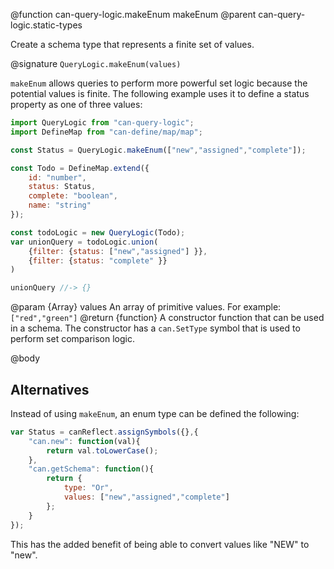 @function can-query-logic.makeEnum makeEnum
@parent can-query-logic.static-types

Create a schema type that represents a finite set of values.

@signature `QueryLogic.makeEnum(values)`

`makeEnum` allows queries to perform more powerful set logic because
the potential values is finite.  The following example uses it to
define a status property as one of three values:

```js
import QueryLogic from "can-query-logic";
import DefineMap from "can-define/map/map";

const Status = QueryLogic.makeEnum(["new","assigned","complete"]);

const Todo = DefineMap.extend({
    id: "number",
    status: Status,
    complete: "boolean",
    name: "string"
});

const todoLogic = new QueryLogic(Todo);
var unionQuery = todoLogic.union(
    {filter: {status: ["new","assigned"] }},
    {filter: {status: "complete" }}
)

unionQuery //-> {}
```

@param {Array} values An array of primitive values. For example: `["red","green"]`
@return {function} A constructor function that can be used in a schema. The constructor has
 a `can.SetType` symbol that is used to perform set comparison logic.


@body

## Alternatives

Instead of using `makeEnum`, an enum type can be defined the following:

```js
var Status = canReflect.assignSymbols({},{
    "can.new": function(val){
        return val.toLowerCase();
    },
    "can.getSchema": function(){
        return {
            type: "Or",
            values: ["new","assigned","complete"]
        };
    }
});
```

This has the added benefit of being able to convert values like "NEW" to "new".
